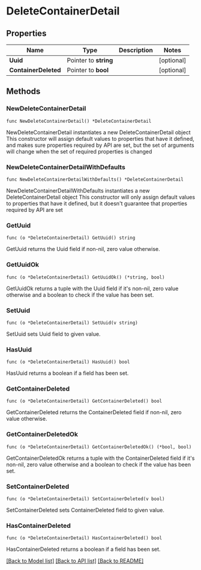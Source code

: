 # DeleteContainerDetail

## Properties

Name | Type | Description | Notes
------------ | ------------- | ------------- | -------------
**Uuid** | Pointer to **string** |  | [optional] 
**ContainerDeleted** | Pointer to **bool** |  | [optional] 

## Methods

### NewDeleteContainerDetail

`func NewDeleteContainerDetail() *DeleteContainerDetail`

NewDeleteContainerDetail instantiates a new DeleteContainerDetail object
This constructor will assign default values to properties that have it defined,
and makes sure properties required by API are set, but the set of arguments
will change when the set of required properties is changed

### NewDeleteContainerDetailWithDefaults

`func NewDeleteContainerDetailWithDefaults() *DeleteContainerDetail`

NewDeleteContainerDetailWithDefaults instantiates a new DeleteContainerDetail object
This constructor will only assign default values to properties that have it defined,
but it doesn't guarantee that properties required by API are set

### GetUuid

`func (o *DeleteContainerDetail) GetUuid() string`

GetUuid returns the Uuid field if non-nil, zero value otherwise.

### GetUuidOk

`func (o *DeleteContainerDetail) GetUuidOk() (*string, bool)`

GetUuidOk returns a tuple with the Uuid field if it's non-nil, zero value otherwise
and a boolean to check if the value has been set.

### SetUuid

`func (o *DeleteContainerDetail) SetUuid(v string)`

SetUuid sets Uuid field to given value.

### HasUuid

`func (o *DeleteContainerDetail) HasUuid() bool`

HasUuid returns a boolean if a field has been set.

### GetContainerDeleted

`func (o *DeleteContainerDetail) GetContainerDeleted() bool`

GetContainerDeleted returns the ContainerDeleted field if non-nil, zero value otherwise.

### GetContainerDeletedOk

`func (o *DeleteContainerDetail) GetContainerDeletedOk() (*bool, bool)`

GetContainerDeletedOk returns a tuple with the ContainerDeleted field if it's non-nil, zero value otherwise
and a boolean to check if the value has been set.

### SetContainerDeleted

`func (o *DeleteContainerDetail) SetContainerDeleted(v bool)`

SetContainerDeleted sets ContainerDeleted field to given value.

### HasContainerDeleted

`func (o *DeleteContainerDetail) HasContainerDeleted() bool`

HasContainerDeleted returns a boolean if a field has been set.


[[Back to Model list]](../README.md#documentation-for-models) [[Back to API list]](../README.md#documentation-for-api-endpoints) [[Back to README]](../README.md)


